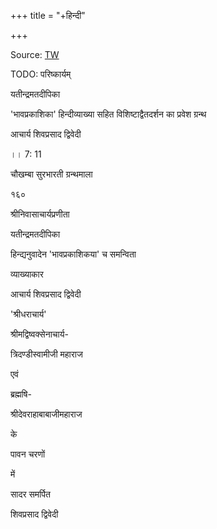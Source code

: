 +++
title = "+हिन्दी"

+++


Source: [TW](https://archive.org/details/20230716_20230716_2358/page/13/mode/1up)

TODO: परिष्कार्यम्


यतीन्द्रमतदीपिका 

'भावप्रकाशिका' हिन्दीव्याख्या सहित विशिष्टाद्वैतदर्शन का प्रवेश ग्रन्थ 

आचार्य शिवप्रसाद द्विवेदी 

।। 7: 11 

चौखम्बा सुरभारती ग्रन्थमाला 

१६० 

श्रीनिवासाचार्यप्रणीता 

यतीन्द्रमतदीपिका 

हिन्द्यनुवादेन 'भावप्रकाशिकया' च समन्विता 

व्याख्याकार 

आचार्य शिवप्रसाद द्विवेदी 

'श्रीधराचार्य' 





श्रीमद्विष्वक्सेनाचार्य- 

त्रिदण्डीस्वामीजी महाराज 

एवं 

ब्रह्मषि- 

श्रीदेवराहाबाबाजीमहाराज 

के 

पावन चरणों 

में 

सादर समर्पित 

शिवप्रसाद द्विवेदी 
